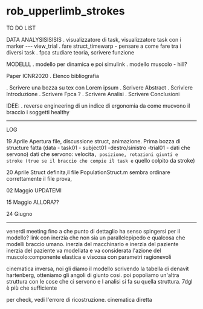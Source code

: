 # rob_upperlimb_strokes

TO DO LIST

DATA ANALYSISISISIS
. visualizzatore di task, visualizzatore task con i marker  --- view_trial
. fare struct_timewarp - pensare a come fare tra i diversi task
. fpca studiare teoria, scrivere funzione


MODELLL
. modello per dinamica e poi simulink
. modello muscolo - hill?

Paper ICNR2020
. Elenco bibliografia

. Scrivere una bozza su tex con Lorem ipsum
. Scrivere Abstract
. Scriviere Introduzione
. Scrivere Fpca ?
. Scrivere Analisi 
. Scrivere Conclusioni

IDEE:
. reverse engineering di un indice di ergonomia da come muovono il braccio i soggetti healthy

-------------------------------------------------------------------




LOG

19 Aprile
Apertura file, discussione struct, animazione. Prima bozza di structure fatta 
(data - task01 - subject01 -destro/sinistro -trial01 - dati che servono)
dati che servono: velocita`, posizione, rotazioni giunti e stroke (true se il braccio che compie il task e` quello colpito da stroke)

20 Aprile
Struct definita,il file PopulationStruct.m sembra ordinare correttamente il file prova,

02 Maggio 
UPDATEMI

15 Maggio
ALLORA??

24 Giugno


_____________________________________________________
venerdi meeting
fino a che punto di dettaglio ha senso spingersi per il modello?
	link con inerzia che non sia un parallelepipedo e qualcosa che modelli braccio umano. inerzia del macchinario e inerzia del paziente
	inerzia del paziente va modellata e va considerata l'azione del muscolo:componente elastica e viscosa con parametri ragionevoli

cinematica inversa, noi gli diamo il modello scrivendo la tabella di denavit hartenberg, otteniamo gli angoli di giunto cosi. poi popoliamo un'altra struttura con
le cose che ci servono e l analisi si fa su quella struttura. 7dgl è più che sufficiente

per check, vedi l'errore di ricostruzione. cinematica diretta
